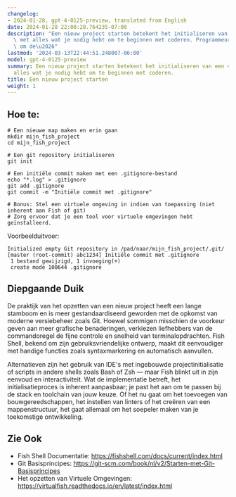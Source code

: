 ```yaml
---
changelog:
- 2024-01-28, gpt-4-0125-preview, translated from English
date: 2024-01-28 22:08:28.764235-07:00
description: "Een nieuw project starten betekent het initialiseren van een verse map\
  \ met alles wat je nodig hebt om te beginnen met coderen. Programmeurs doen dit\
  \ om de\u2026"
lastmod: '2024-03-13T22:44:51.248007-06:00'
model: gpt-4-0125-preview
summary: Een nieuw project starten betekent het initialiseren van een verse map met
  alles wat je nodig hebt om te beginnen met coderen.
title: Een nieuw project starten
weight: 1
---
```


## Hoe te:
```fish
# Een nieuwe map maken en erin gaan
mkdir mijn_fish_project
cd mijn_fish_project

# Een git repository initialiseren
git init

# Een initiële commit maken met een .gitignore-bestand
echo "*.log" > .gitignore
git add .gitignore
git commit -m "Initiële commit met .gitignore"

# Bonus: Stel een virtuele omgeving in indien van toepassing (niet inherent aan Fish of git)
# Zorg ervoor dat je een tool voor virtuele omgevingen hebt geïnstalleerd.
```
Voorbeelduitvoer:
```
Initialized empty Git repository in /pad/naar/mijn_fish_project/.git/
[master (root-commit) abc1234] Initiële commit met .gitignore
 1 bestand gewijzigd, 1 invoeging(+)
 create mode 100644 .gitignore
```

## Diepgaande Duik
De praktijk van het opzetten van een nieuw project heeft een lange stamboom en is meer gestandaardiseerd geworden met de opkomst van moderne versiebeheer zoals Git. Hoewel sommigen misschien de voorkeur geven aan meer grafische benaderingen, verkiezen liefhebbers van de commandoregel de fijne controle en snelheid van terminalopdrachten. Fish Shell, bekend om zijn gebruiksvriendelijke ontwerp, maakt dit eenvoudiger met handige functies zoals syntaxmarkering en automatisch aanvullen.

Alternatieven zijn het gebruik van IDE's met ingebouwde projectinitialisatie of scripts in andere shells zoals Bash of Zsh — maar Fish blinkt uit in zijn eenvoud en interactiviteit. Wat de implementatie betreft, het initialisatieproces is inherent aanpasbaar; je past het aan om te passen bij de stack en toolchain van jouw keuze. Of het nu gaat om het toevoegen van bouwgereedschappen, het instellen van linters of het creëren van een mappenstructuur, het gaat allemaal om het soepeler maken van je toekomstige ontwikkeling.

## Zie Ook
- Fish Shell Documentatie: https://fishshell.com/docs/current/index.html
- Git Basisprincipes: https://git-scm.com/book/nl/v2/Starten-met-Git-Basisprincipes
- Het opzetten van Virtuele Omgevingen: https://virtualfish.readthedocs.io/en/latest/index.html
